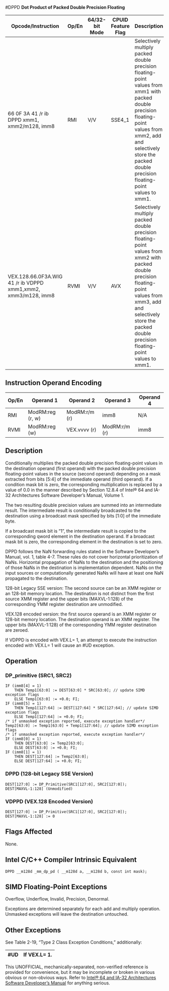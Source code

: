 #DPPD
**Dot Product of Packed Double Precision Floating**

| Opcode/Instruction                                            | Op/En | 64/32-bit Mode | CPUID Feature Flag | Description                                                                                                                                                                                                                     |
| ------------------------------------------------------------- | ----- | -------------- | ------------------ | ------------------------------------------------------------------------------------------------------------------------------------------------------------------------------------------------------------------------------- |
| 66 0F 3A 41 /r ib DPPD xmm1, xmm2/m128, imm8                  | RMI   | V/V            | SSE4_1             | Selectively multiply packed double precision floating-point values from xmm1 with packed double precision floating-point values from xmm2, add and selectively store the packed double precision floating-point values to xmm1. |
| VEX.128.66.0F3A.WIG 41 /r ib VDPPD xmm1,xmm2, xmm3/m128, imm8 | RVMI  | V/V            | AVX                | Selectively multiply packed double precision floating-point values from xmm2 with packed double precision floating-point values from xmm3, add and selectively store the packed double precision floating-point values to xmm1. |

## Instruction Operand Encoding

| Op/En | Operand 1        | Operand 2     | Operand 3     | Operand 4 |
| ----- | ---------------- | ------------- | ------------- | --------- |
| RMI   | ModRM:reg (r, w) | ModRM:r/m (r) | imm8          | N/A       |
| RVMI  | ModRM:reg (w)    | VEX.vvvv (r)  | ModRM:r/m (r) | imm8      |

## Description

Conditionally multiplies the packed double precision floating-point values in the destination operand (first operand) with the packed double precision floating-point values in the source (second operand) depending on a mask extracted from bits [5:4] of the immediate operand (third operand). If a condition mask bit is zero, the corresponding multiplication is replaced by a value of 0.0 in the manner described by Section 12.8.4 of Intel® 64 and IA-32 Architectures Software Developer’s Manual, Volume 1.

The two resulting double precision values are summed into an intermediate result. The intermediate result is conditionally broadcasted to the destination using a broadcast mask specified by bits [1:0] of the immediate byte.

If a broadcast mask bit is “1”, the intermediate result is copied to the corresponding qword element in the destination operand. If a broadcast mask bit is zero, the corresponding element in the destination is set to zero.

DPPD follows the NaN forwarding rules stated in the Software Developer’s Manual, vol. 1, table 4-7. These rules do not cover horizontal prioritization of NaNs. Horizontal propagation of NaNs to the destination and the positioning of those NaNs in the destination is implementation dependent. NaNs on the input sources or computationally generated NaNs will have at least one NaN propagated to the destination.

128-bit Legacy SSE version: The second source can be an XMM register or an 128-bit memory location. The destination is not distinct from the first source XMM register and the upper bits (MAXVL-1:128) of the corresponding YMM register destination are unmodified.

VEX.128 encoded version: the first source operand is an XMM register or 128-bit memory location. The destination operand is an XMM register. The upper bits (MAXVL-1:128) of the corresponding YMM register destination are zeroed.

If VDPPD is encoded with VEX.L= 1, an attempt to execute the instruction encoded with VEX.L= 1 will cause an #​​​UD exception.

## Operation

### DP_primitive (SRC1, SRC2)

```
IF (imm8[4] = 1)
    THEN Temp1[63:0] := DEST[63:0] * SRC[63:0]; // update SIMD exception flags
    ELSE Temp1[63:0] := +0.0; FI;
IF (imm8[5] = 1)
    THEN Temp1[127:64] := DEST[127:64] * SRC[127:64]; // update SIMD exception flags
    ELSE Temp1[127:64] := +0.0; FI;
/* if unmasked exception reported, execute exception handler*/
Temp2[63:0] := Temp1[63:0] + Temp1[127:64]; // update SIMD exception flags
/* if unmasked exception reported, execute exception handler*/
IF (imm8[0] = 1)
    THEN DEST[63:0] := Temp2[63:0];
    ELSE DEST[63:0] := +0.0; FI;
IF (imm8[1] = 1)
    THEN DEST[127:64] := Temp2[63:0];
    ELSE DEST[127:64] := +0.0; FI;

```

### DPPD (128-bit Legacy SSE Version)

```
DEST[127:0] := DP_Primitive(SRC1[127:0], SRC2[127:0]);
DEST[MAXVL-1:128] (Unmodified)

```

### VDPPD (VEX.128 Encoded Version)

```
DEST[127:0] := DP_Primitive(SRC1[127:0], SRC2[127:0]);
DEST[MAXVL-1:128] := 0

```

## Flags Affected

None.

## Intel C/C++ Compiler Intrinsic Equivalent

```
DPPD __m128d _mm_dp_pd ( __m128d a, __m128d b, const int mask);

```

## SIMD Floating-Point Exceptions

Overflow, Underflow, Invalid, Precision, Denormal.

Exceptions are determined separately for each add and multiply operation. Unmasked exceptions will leave the destination untouched.

## Other Exceptions

See Table 2-19, “Type 2 Class Exception Conditions,” additionally:

| #​​​UD | If VEX.L= 1. |
| ------ | ------------ |

This UNOFFICIAL, mechanically-separated, non-verified reference is provided for convenience, but it may be
incomplete or broken in various obvious or non-obvious
ways. Refer to [Intel® 64 and IA-32 Architectures Software Developer’s Manual](https://software.intel.com/en-us/download/intel-64-and-ia-32-architectures-sdm-combined-volumes-1-2a-2b-2c-2d-3a-3b-3c-3d-and-4) for anything serious.
